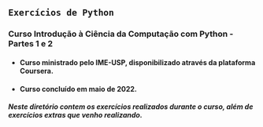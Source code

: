 ## `Exercícios de Python`
### Curso Introdução à Ciência da Computação com Python - Partes 1 e 2
- #### Curso ministrado pelo IME-USP, disponibilizado através da plataforma Coursera.
- #### Curso concluído em maio de 2022.
##### Neste diretório contem os exercícios realizados durante o curso, além de exercícios extras que venho realizando.



